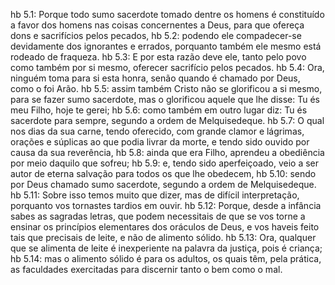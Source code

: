 hb 5.1: Porque todo sumo sacerdote tomado dentre os homens é constituído a favor dos homens nas coisas concernentes a Deus, para que ofereça dons e sacrifícios pelos pecados,
hb 5.2: podendo ele compadecer-se devidamente dos ignorantes e errados, porquanto também ele mesmo está rodeado de fraqueza.
hb 5.3: E por esta razão deve ele, tanto pelo povo como também por si mesmo, oferecer sacrifício pelos pecados.
hb 5.4: Ora, ninguém toma para si esta honra, senão quando é chamado por Deus, como o foi Arão.
hb 5.5: assim também Cristo não se glorificou a si mesmo, para se fazer sumo sacerdote, mas o glorificou aquele que lhe disse: Tu és meu Filho, hoje te gerei;
hb 5.6: como também em outro lugar diz: Tu és sacerdote para sempre, segundo a ordem de Melquisedeque.
hb 5.7: O qual nos dias da sua carne, tendo oferecido, com grande clamor e lágrimas, orações e súplicas ao que podia livrar da morte, e tendo sido ouvido por causa da sua reverência,
hb 5.8: ainda que era Filho, aprendeu a obediência por meio daquilo que sofreu;
hb 5.9: e, tendo sido aperfeiçoado, veio a ser autor de eterna salvação para todos os que lhe obedecem,
hb 5.10: sendo por Deus chamado sumo sacerdote, segundo a ordem de Melquisedeque.
hb 5.11: Sobre isso temos muito que dizer, mas de difícil interpretação, porquanto vos tornastes tardios em ouvir.
hb 5.12: Porque, desde a infância sabes as sagradas letras, que podem necessitais de que se vos torne a ensinar os princípios elementares dos oráculos de Deus, e vos haveis feito tais que precisais de leite, e não de alimento sólido.
hb 5.13: Ora, qualquer que se alimenta de leite é inexperiente na palavra da justiça, pois é criança;
hb 5.14: mas o alimento sólido é para os adultos, os quais têm, pela prática, as faculdades exercitadas para discernir tanto o bem como o mal.
